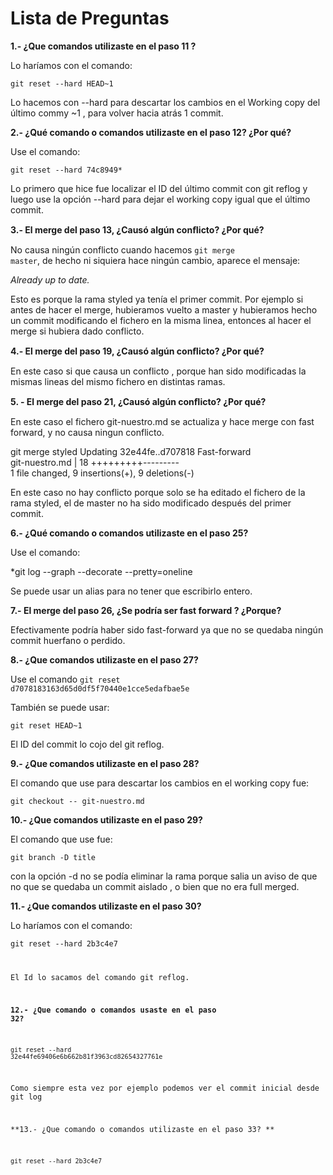# Lista de Preguntas

**1.- ¿Que comandos utilizaste en el paso 11 ?**

Lo haríamos con el comando:

<code>git reset --hard HEAD~1</code> 

Lo hacemos con --hard para descartar los cambios en el Working copy del último commy ~1 , para volver hacia atrás 1 commit.


**2.- ¿Qué comando o comandos utilizaste en el paso 12? ¿Por qué?**

Use el comando:

<code>git reset --hard 74c8949*</code> 

Lo primero que hice fue localizar el ID del último commit con git reflog y luego use la opción --hard para dejar el working copy igual que el último commit.

**3.- El merge del paso 13, ¿Causó algún conﬂicto? ¿Por qué?**

No causa ningún conflicto cuando hacemos <code>git merge master</code>, de hecho ni siquiera hace ningún cambio, aparece el mensaje:

*Already up to date.*

Esto es porque la rama styled ya tenía el primer commit. 
Por ejemplo si antes de hacer el merge, hubieramos vuelto a master y hubieramos hecho un commit modificando el fichero en la misma linea, entonces al hacer el merge 
si hubiera dado conflicto. 


**4.-  El merge del paso 19, ¿Causó algún conﬂicto? ¿Por qué?** 

En este caso si que causa un conflicto , porque han sido modificadas la mismas lineas del mismo fichero en distintas ramas. 

**5. -  El merge del paso 21, ¿Causó algún conﬂicto? ¿Por qué?**

En este caso el fichero git-nuestro.md se actualiza y hace merge con fast forward, y no causa ningun conflicto. 

 git merge styled 
 Updating 32e44fe..d707818 Fast-forward  
 git-nuestro.md | 18 +++++++++---------  
 1 file changed, 9 insertions(+), 9 deletions(-)

En este caso no hay conflicto porque solo se ha editado el fichero de la rama styled, el de master no ha sido modificado después del primer commit. 

**6.- ¿Qué comando o comandos utilizaste en el paso 25?**

Use el comando:

*git log --graph --decorate --pretty=oneline

Se puede usar un alias para no tener que escribirlo entero. 

**7.- El merge del paso 26, ¿Se podría ser fast forward ? ¿Porque?**

Efectivamente podría haber sido fast-forward ya que no se quedaba ningún commit huerfano o perdido.

**8.- ¿Que comandos utilizaste en el paso 27?**

Use el comando <code>git reset d7078183163d65d0df5f70440e1cce5edafbae5e</code>

También se puede usar:

<code>git reset HEAD~1</code>

El ID del commit lo cojo del git reflog.

**9.- ¿Que comandos utilizaste en el paso 28?**

El comando que use para descartar los cambios en el working copy fue:

<code>git checkout -- git-nuestro.md</code>

**10.- ¿Que comandos utilizaste en el paso 29?**

El comando que use fue:

<code>git branch -D title</code>

con la opción -d no se podía eliminar la rama porque salia un aviso de que no que se quedaba un commit aislado , o bien que no era full merged. 

**11.- ¿Que comandos utilizaste en el paso 30?**

Lo haríamos con el comando:

<code>git reset --hard  2b3c4e7

El Id lo sacamos del comando git reflog.

**12.- ¿Que comando o comandos usaste en el paso 32?** 

 <code>git reset --hard 32e44fe69406e6b662b81f3963cd82654327761e</code>

Como siempre esta vez por ejemplo podemos ver el commit inicial desde git log

**13.- ¿Que comando o comandos utilizaste en el paso 33? **

<code>git reset --hard 2b3c4e7 </code>


